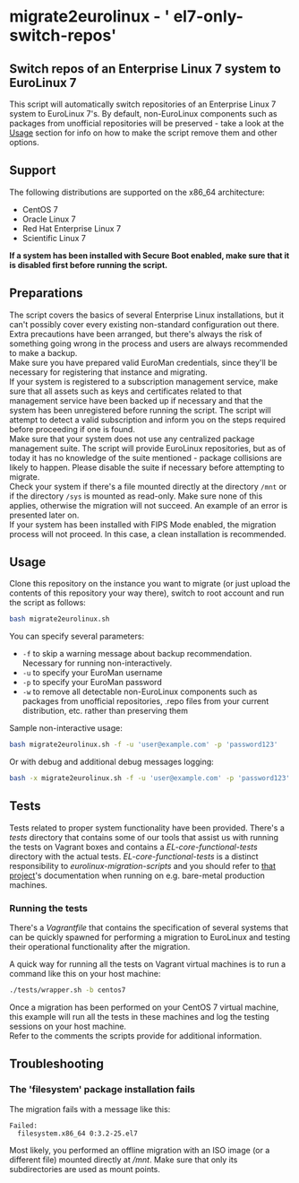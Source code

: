 # migrate2eurolinux - ' el7-only-switch-repos'

## Switch repos of an Enterprise Linux 7 system to EuroLinux 7

This script will automatically switch repositories of an Enterprise Linux 7
system to EuroLinux 7's.
By default, non-EuroLinux components such as packages from unofficial
repositories will be preserved - take a look at the [Usage](#usage) section for
info on how to make the script remove them and other options.

## Support

The following distributions are supported on the x86_64 architecture:

- CentOS 7
- Oracle Linux 7
- Red Hat Enterprise Linux 7
- Scientific Linux 7

**If a system has been installed with Secure Boot enabled, make sure that it
is disabled first before running the script.**

## Preparations

The script covers the basics of several Enterprise Linux installations, but it
can't possibly cover every existing non-standard configuration out there.  
Extra precautions have been arranged, but there's always the risk of something
going wrong in the process and users are always recommended to make a backup.  
Make sure you have prepared valid EuroMan credentials, since they'll be
necessary for registering that instance and migrating.  
If your system is registered to a subscription management service, make sure
that all assets such as keys and certificates related to that management
service have been backed up if necessary and that the system has been
unregistered before running the script. The script will attempt to detect a
valid subscription and inform you on the steps required before proceeding if
one is found.  
Make sure that your system does not use any centralized package management
suite. The script will provide EuroLinux repositories, but as of today it has
no knowledge of the suite mentioned - package collisions are likely to happen.
Please disable the suite if necessary before attempting to migrate.  
Check your system if there's a file mounted directly at the directory `/mnt`
or if the directory `/sys` is mounted as read-only. Make sure none of this
applies, otherwise the migration will not succeed. An example of an error is
presented later on.  
If your system has been installed with FIPS Mode enabled, the migration
process will not proceed. In this case, a clean installation is recommended.

## Usage

Clone this repository on the instance you want to migrate (or just upload the
contents of this repository your way there), switch to root account and run the
script as follows:

```bash
bash migrate2eurolinux.sh
```

You can specify several parameters:

- `-f` to skip a warning message about backup recommendation. Necessary for
  running non-interactively.
- `-u` to specify your EuroMan username
- `-p` to specify your EuroMan password
- `-w` to remove all detectable non-EuroLinux components such as packages from
  unofficial repositories, .repo files from your current distribution, etc. 
  rather than preserving them

Sample non-interactive usage:

```bash
bash migrate2eurolinux.sh -f -u 'user@example.com' -p 'password123'
```

Or with debug and additional debug messages logging:

```bash
bash -x migrate2eurolinux.sh -f -u 'user@example.com' -p 'password123' | tee -a migration_debug.log
```

## Tests

Tests related to proper system functionality have been provided. There's a
*tests* directory that contains some of our tools that assist us with running
the tests on Vagrant boxes and contains a *EL-core-functional-tests* directory
with the actual tests.
*EL-core-functional-tests* is a distinct responsibility to
*eurolinux-migration-scripts* and you should refer to [that
project](https://github.com/EuroLinux/EL-core-functional-tests)'s
documentation when running on e.g. bare-metal production machines.

### Running the tests

There's a *Vagrantfile* that contains the specification of several systems
that can be quickly spawned for performing a migration to EuroLinux and
testing their operational functionality after the migration. 

A quick way for running all the tests on Vagrant virtual machines is to run a
command like this on your host machine:

```bash
./tests/wrapper.sh -b centos7
```

Once a migration has been performed on your CentOS 7 virtual machine,
this example will run all the tests in these machines and log the testing
sessions on your host machine.  
Refer to the comments the scripts provide for additional information.

## Troubleshooting

### The 'filesystem' package installation fails

The migration fails with a message like this:
```
Failed:
  filesystem.x86_64 0:3.2-25.el7
```

Most likely, you performed an offline migration with an ISO image (or a
different file) mounted directly at */mnt*. Make sure that only its
subdirectories are used as mount points.
